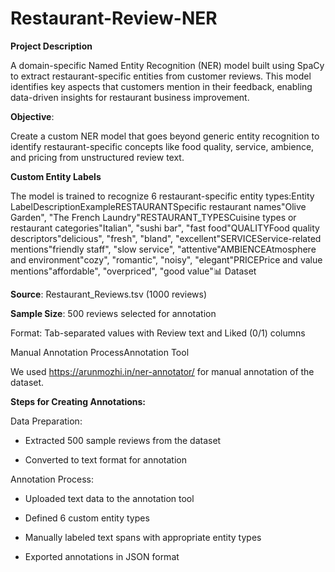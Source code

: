 # **Restaurant-Review-NER**

**Project Description**

A domain-specific Named Entity Recognition (NER) model built using SpaCy to extract restaurant-specific entities from customer reviews. This model identifies key aspects that customers mention in their feedback, enabling data-driven insights for restaurant business improvement.

**Objective**:

Create a custom NER model that goes beyond generic entity recognition to identify restaurant-specific concepts like food quality, service, ambience, and pricing from unstructured review text.

**Custom Entity Labels**

The model is trained to recognize 6 restaurant-specific entity types:Entity LabelDescriptionExampleRESTAURANTSpecific restaurant names"Olive Garden", "The French Laundry"RESTAURANT_TYPESCuisine types or restaurant categories"Italian", "sushi bar", "fast food"QUALITYFood quality descriptors"delicious", "fresh", "bland", "excellent"SERVICEService-related mentions"friendly staff", "slow service", "attentive"AMBIENCEAtmosphere and environment"cozy", "romantic", "noisy", "elegant"PRICEPrice and value mentions"affordable", "overpriced", "good value"📊 Dataset

**Source**: Restaurant_Reviews.tsv (1000 reviews)

**Sample Size**: 500 reviews selected for annotation

Format: Tab-separated values with Review text and Liked (0/1) columns

Manual Annotation ProcessAnnotation Tool

We used https://arunmozhi.in/ner-annotator/ for manual annotation of the dataset.

**Steps for Creating Annotations:**

Data Preparation:

- Extracted 500 sample reviews from the dataset
    
- Converted to text format for annotation

Annotation Process:

- Uploaded text data to the annotation tool

- Defined 6 custom entity types

- Manually labeled text spans with appropriate entity types

- Exported annotations in JSON format
